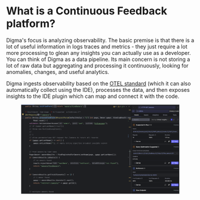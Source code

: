 # What is a Continuous Feedback platform?

Digma's focus is analyzing observability. The basic premise is that there is a lot of useful information in logs traces and metrics - they just require a lot more processing to glean any insights you can actually use as a developer. You can think of Digma as a data pipeline. Its main concern is not storing a lot of raw data but aggregating and processing it continuously, looking for anomalies, changes, and useful analytics.

Digma ingests observability based on the [OTEL standard](https://opentelemetry.io/) (which it can also automatically collect using the IDE), processes the data, and then exposes insights to the IDE plugin which can map and connect it with the code.

<figure><img src=".gitbook/assets/image (26).png" alt=""><figcaption></figcaption></figure>
